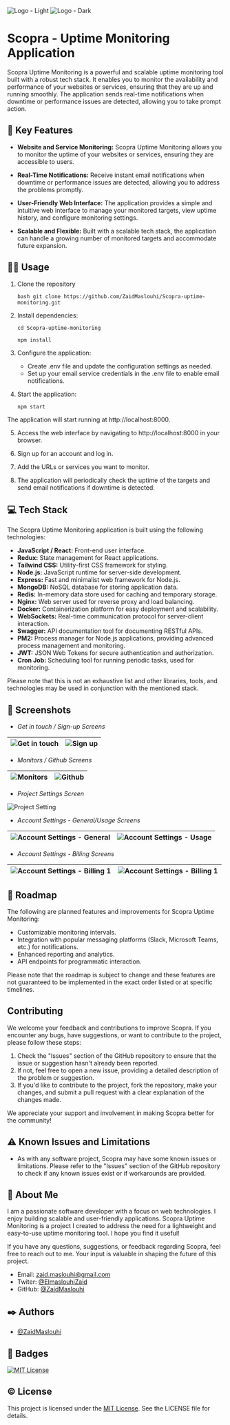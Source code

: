![Logo - Light](https://i.postimg.cc/7LKWwdw8/image-1.png)
![Logo - Dark](https://i.postimg.cc/wTKgKMLY/logo-dark.png)


# Scopra - Uptime Monitoring Application

Scopra Uptime Monitoring is a powerful and scalable uptime monitoring tool built with a robust tech stack. It enables you to monitor the availability and performance of your websites or services, ensuring that they are up and running smoothly. The application sends real-time notifications when downtime or performance issues are detected, allowing you to take prompt action.

## 🔑 Key Features

- **Website and Service Monitoring:** Scopra Uptime Monitoring allows you to monitor the uptime of your websites or services, ensuring they are accessible to users.

- **Real-Time Notifications:** Receive instant email notifications when downtime or performance issues are detected, allowing you to address the problems promptly.

- **User-Friendly Web Interface:** The application provides a simple and intuitive web interface to manage your monitored targets, view uptime history, and configure monitoring settings.

- **Scalable and Flexible:** Built with a scalable tech stack, the application can handle a growing number of monitored targets and accommodate future expansion.


## 👨‍💻 Usage

1. Clone the repository

    ``bash git clone https://github.com/ZaidMaslouhi/Scopra-uptime-monitoring.git ``

2. Install dependencies:

    `` cd Scopra-uptime-monitoring ``

    `` npm install  ``

3. Configure the application:

    - Create .env file and update the configuration settings as needed.
    - Set up your email service credentials in the .env file to enable email notifications.

4. Start the application:

    `` npm start ``

The application will start running at http://localhost:8000.

5. Access the web interface by navigating to http://localhost:8000 in your browser.

6. Sign up for an account and log in.

7. Add the URLs or services you want to monitor.

8. The application will periodically check the uptime of the targets and send email notifications if downtime is detected.

## 💻 Tech Stack

The Scopra Uptime Monitoring application is built using the following technologies:

- **JavaScript / React:** Front-end user interface.
- **Redux:** State management for React applications.
- **Tailwind CSS:** Utility-first CSS framework for styling.
- **Node.js:** JavaScript runtime for server-side development.
- **Express:** Fast and minimalist web framework for Node.js.
- **MongoDB:** NoSQL database for storing application data.
- **Redis:** In-memory data store used for caching and temporary storage.
- **Nginx:** Web server used for reverse proxy and load balancing.
- **Docker:** Containerization platform for easy deployment and scalability.
- **WebSockets:** Real-time communication protocol for server-client interaction.
- **Swagger:** API documentation tool for documenting RESTful APIs.
- **PM2:** Process manager for Node.js applications, providing advanced process management and monitoring.
- **JWT:** JSON Web Tokens for secure authentication and authorization.
- **Cron Job:** Scheduling tool for running periodic tasks, used for monitoring.

Please note that this is not an exhaustive list and other libraries, tools, and technologies may be used in conjunction with the mentioned stack.

## 📸 Screenshots

- *Get in touch / Sign-up Screens*

![Get in touch](https://i.postimg.cc/dV8FYJnL/get-in-touch.gif) | ![Sign up](https://i.postimg.cc/3wXxngzf/sign-up.gif)
----------------------|----------------------

- *Monitors / Github Screens*

![Monitors](https://i.postimg.cc/jdxPNjnr/monitors-page.png) | ![Github](https://i.postimg.cc/bvtt8DW1/Github-page.png)
----------------------|----------------------

- *Project Settings Screen*

![Project Setting](https://i.postimg.cc/7h2zPCfF/Poject-Settings.png)

- *Account Settings - General/Usage Screens*

![Account Settings - General](https://i.postimg.cc/LX7fMk6k/account-settings-general.png) | ![Account Settings - Usage](https://i.postimg.cc/fbzY7Trd/account-settings-usage.png)
----------------------|----------------------

- *Account Settings - Billing Screens*

![Account Settings - Billing 1](https://i.postimg.cc/pLtfTBQq/account-settings-billing-1.png) | ![Account Settings - Billing 1](https://i.postimg.cc/Y9jgVDkq/account-settings-billing-2.png)
----------------------|----------------------

## 🧭 Roadmap

The following are planned features and improvements for Scopra Uptime Monitoring:

- Customizable monitoring intervals.
- Integration with popular messaging platforms (Slack, Microsoft Teams, etc.) for notifications.
- Enhanced reporting and analytics.
- API endpoints for programmatic interaction.

Please note that the roadmap is subject to change and these features are not guaranteed to be implemented in the exact order listed or at specific timelines.
## Contributing

We welcome your feedback and contributions to improve Scopra. If you encounter any bugs, have suggestions, or want to contribute to the project, please follow these steps:

1. Check the "Issues" section of the GitHub repository to ensure that the issue or suggestion hasn't already been reported.
2. If not, feel free to open a new issue, providing a detailed description of the problem or suggestion.
3. If you'd like to contribute to the project, fork the repository, make your changes, and submit a pull request with a clear explanation of the changes made.

We appreciate your support and involvement in making Scopra better for the community!


## ⚠️ Known Issues and Limitations

- As with any software project, Scopra may have some known issues or limitations. Please refer to the "Issues" section of the GitHub repository to check if any known issues exist or if workarounds are provided.
## 🚀 About Me
I am a passionate software developer with a focus on web technologies. I enjoy building scalable and user-friendly applications. Scopra Uptime Monitoring is a project I created to address the need for a lightweight and easy-to-use uptime monitoring tool. I hope you find it useful!

If you have any questions, suggestions, or feedback regarding Scopra, feel free to reach out to me. Your input is valuable in shaping the future of this project.

- Email: [zaid.maslouhi@gmail.com](mailto:zaid.maslouhi@gmail.com)
- Twiter: [@ElmaslouhiZaid](https://twitter.com/ElmaslouhiZaid)
- GitHub: [@ZaidMaslouhi](https://www.github.com/ZaidMaslouhi)

## ✒️ Authors

- [@ZaidMaslouhi](https://www.github.com/ZaidMaslouhi)


## 🚩 Badges

[![MIT License](https://img.shields.io/badge/License-MIT-green.svg)](https://choosealicense.com/licenses/mit/)

## ©️ License

This project is licensed under the [MIT License](https://choosealicense.com/licenses/mit/). See the LICENSE file for details.
